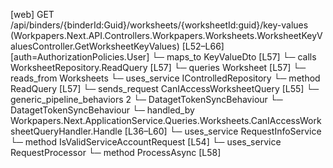 [web] GET /api/binders/{binderId:Guid}/worksheets/{worksheetId:guid}/key-values  (Workpapers.Next.API.Controllers.Workpapers.Worksheets.WorksheetKeyValuesController.GetWorksheetKeyValues)  [L52–L66] [auth=AuthorizationPolicies.User]
  └─ maps_to KeyValueDto [L57]
  └─ calls WorksheetRepository.ReadQuery [L57]
  └─ queries Worksheet [L57]
    └─ reads_from Worksheets
  └─ uses_service IControlledRepository<Worksheet>
    └─ method ReadQuery [L57]
  └─ sends_request CanIAccessWorksheetQuery [L55]
    └─ generic_pipeline_behaviors 2
      └─ DatagetTokenSyncBehaviour
      └─ DatagetTokenSyncBehaviour
    └─ handled_by Workpapers.Next.ApplicationService.Queries.Worksheets.CanIAccessWorksheetQueryHandler.Handle [L36–L60]
      └─ uses_service RequestInfoService
        └─ method IsValidServiceAccountRequest [L54]
      └─ uses_service RequestProcessor
        └─ method ProcessAsync [L58]

